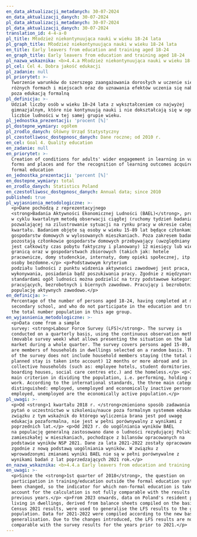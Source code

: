```yaml
---
en_data_aktualizacji_metadanych: 30-07-2024
en_data_aktualizacji_danych: 30-07-2024
pl_data_aktualizacji_metadanych: 30-07-2024
pl_data_aktualizacji_danych: 30-07-2024
translation_id: 4-4-a-0
pl_title: Młodzież niekontynuująca nauki w wieku 18-24 lata
pl_graph_title: Młodzież niekontynuująca nauki w wieku 18-24 lata
en_title: Early leavers from education and training aged 18-24
en_graph_title: Early leavers from education and training aged 18-24
pl_nazwa_wskaznika: <b>4.4.a Młodzież niekontynuująca nauki w wieku 18-24 lata</b>
pl_cel: Cel 4. Dobra jakość edukacji
pl_zadanie: null
pl_priorytet: >-
  Tworzenie warunków do szerszego zaangażowania dorosłych w uczenie się w
  różnych formach i miejscach oraz do uznawania efektów uczenia się nabytych
  poza edukacją formalną
pl_definicja: >-
  Udział liczby osób w wieku 18–24 lata z wykształceniem co najwyżej
  gimnazjalnym, które nie kontynuują nauki i nie dokształcają się w ogólnej
  liczbie ludności w tej samej grupie wieku.
pl_jednostka_prezentacji: 'procent [%]'
pl_dostepne_wymiary: ogółem
pl_zrodlo_danych: Główny Urząd Statystyczny
pl_czestotliwosc_dostępnosc_danych: Dane roczne; od 2010 r.
en_cel: Goal 4. Quality education
en_zadanie: null
en_priorytet: >-
  Creation of conditions for adults' wider engagement in learning in various
  forms and places and for the recognition of learning outcomes acquired outside
  formal education
en_jednostka_prezentacji: 'percent [%]'
en_dostepne_wymiary: total
en_zrodlo_danych: Statistics Poland
en_czestotliwosc_dostępnosc_danych: Annual data; since 2010
published: true
pl_wyjasnienia_metodologiczne: >-
  <p>Dane pochodzą z reprezentacyjnego
  <strong>Badania Aktywności Ekonomicznej Ludności (BAEL)</strong>, prowadzonego
  w cyklu kwartalnym metodą obserwacji ciągłej (ruchomy tydzień badania),
  pozwalającej na zilustrowanie sytuacji na rynku pracy w okresie całego
  kwartału. Badaniem objęte są osoby w wieku 15-89 lat będące członkami
  gospodarstw domowych w wylosowanych mieszkaniach. Poza zakresem badania
  pozostają członkowie gospodarstw domowych przebywający (uwzględniany
  jest całkowity czas pobytu faktyczny i planowany) 12 miesięcy lub więcej za
  granicą oraz w gospodarstwach zbiorowych (takich jak: hotele
  pracownicze, domy studenckie, internaty, domy opieki społecznej, itp.) oraz
  osoby bezdomne.</p> <p>Podstawowym kryterium
  podziału ludności z punktu widzenia aktywności zawodowej jest praca, tzn. fakt
  wykonywania, posiadania bądź poszukiwania pracy. Zgodnie z międzynarodowymi
  standardami ogół ludności można podzielić na trzy podstawowe kategorie:
  pracujących, bezrobotnych i biernych zawodowo. Pracujący i bezrobotni stanowią
  populację aktywnych zawodowo.</p>
en_definicja: >-
  Percentage of the number of persons aged 18-24, having completed at most lower
  secondary school, and who do not participate in the education and training, in
  the total number population in this age group.
en_wyjasnienia_metodologiczne: >-
  <p>Data come from a sample
  survey: <strong>Labour Force Survey (LFS)</strong>. The survey is
  conducted on a quarterly basis, using the continuous observation method
  (movable survey week) what allows presenting the situation on the labour
  market during a whole quarter. The survey covers persons aged 15-89, who
  are members of households in dwellings selected on a random basis. The scope
  of the survey does not include household members staying (the total actual and
  planned stay is taken into account) 12 months or more abroad and in
  collective households (such as: employee hotels, student dormitories,
  boarding houses, social care centres etc.) and the homeless.</p> <p>In the context of economic activity - work is the
  main criterion in dividing the population, i.e. performing, holding or seeking
  work. According to the international standards, the three main categories are
  distinguished: employed, unemployed and economically inactive persons. The
  employed, unemployed are the economically active population.</p>
pl_uwagi: >-
  <p>Od <strong>1 kwartału 2018 r. </strong>zmieniono sposób zadawania
  pytań o uczestnictwo w szkoleniu/nauce poza formalnym systemem edukacji, w
  związku z tym wskaźnik do którego wyliczenia brana jest pod uwagę
  edukacja pozaformalna, nie jest w pełni porównywalny z wynikami z
  poprzednich lat.</p> <p>Od 2023 r. do uogólniania wyników BAEL
  na populację generalną zastosowano dane o ludności rezydującej Polski
  zamieszkałej w mieszkaniach, pochodzące z bilansów opracowanych na
  podstawie wyników NSP 2021. Dane za lata 2021-2022 zostały opracowane
  zgodnie z nową podstawą uogólniania wyników. W związku z
  wprowadzonymi zmianami wyniki BAEL nie są w pełni porównywalne z
  wynikami badań z lat poprzedzających 2021 rok.</p>
en_nazwa_wskaznika: <b>4.4.a Early leavers from education and training aged 18-24</b>
en_uwagi: >-
  <p>Since the <strong>1st quarter of 2018</strong>, the question on
  participation in training/education outside the formal education system has
  been changed, so the indicator for which non-formal education is taken into
  account for the calculation is not fully comparable with the results of
  previous years.</p> <p>From 2023 onwards, data on Poland's resident population
  living in dwellings, derived from balance sheets compiled on the basis of
  Census 2021 results, were used to generalise the LFS results to the general
  population. Data for 2021-2022 were compiled according to the new basis of
  generalisation. Due to the changes introduced, the LFS results are not fully
  comparable with the survey results for the years prior to 2021.</p>
---
```

